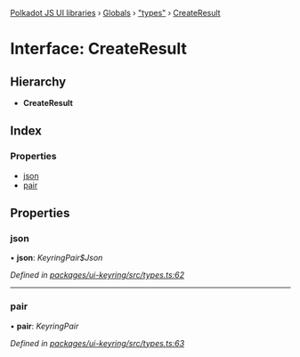 [Polkadot JS UI libraries](../README.md) › [Globals](../globals.md) › ["types"](../modules/_types_.md) › [CreateResult](_types_.createresult.md)

# Interface: CreateResult

## Hierarchy

* **CreateResult**

## Index

### Properties

* [json](_types_.createresult.md#json)
* [pair](_types_.createresult.md#pair)

## Properties

###  json

• **json**: *KeyringPair$Json*

*Defined in [packages/ui-keyring/src/types.ts:62](https://github.com/polkadot-js/ui/blob/7b6ff511/packages/ui-keyring/src/types.ts#L62)*

___

###  pair

• **pair**: *KeyringPair*

*Defined in [packages/ui-keyring/src/types.ts:63](https://github.com/polkadot-js/ui/blob/7b6ff511/packages/ui-keyring/src/types.ts#L63)*
